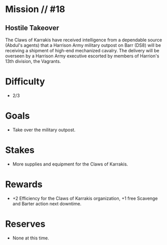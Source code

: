 # Mission // #18
## Hostile Takeover

The Claws of Karrakis have received intelligence from a dependable source (Abdul's agents) that a Harrison Army military outpost on Barr (DS8) will be receiving a shipment of high-end mechanized cavalry. The delivery will be overseen by a Harrison Army executive escorted by members of Harrion's 13th division, the Vagrants. 

# Difficulty
- 2/3

# Goals
- Take over the military outpost.

# Stakes
- More supplies and equipment for the Claws of Karrakis.

# Rewards
- +2 Efficiency for the Claws of Karrakis organization, +1 free Scavenge and Barter action next downtime.

# Reserves
- None at this time.